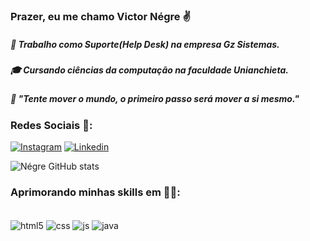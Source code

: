 
### Prazer, eu me chamo Victor Négre ✌️

##### 🏢 Trabalho como Suporte(Help Desk) na empresa Gz Sistemas.<br/>
##### 🎓 Cursando ciências da computação na faculdade Unianchieta.<br/>
##### 🧠 "Tente mover o mundo, o primeiro passo será mover a si mesmo."

### Redes Sociais 📱:  

[![Instagram](https://img.shields.io/badge/Instagram-E4405F?style=for-the-badge&logo=instagram&logoColor=white)](https://www.instagram.com/negre_victor)
[![Linkedin](https://img.shields.io/badge/LinkedIn-0077B5?style=for-the-badge&logo=linkedin&logoColor=white)](https://www.linkedin.com/in/victor-de-ara%C3%BAjo-n%C3%A9gre-6111b9234/)

![Négre GitHub stats](https://github-readme-stats.vercel.app/api?username=devnegre&show_icons=true&theme=tokyonight)

### Aprimorando minhas skills em 👨‍💻:

<div style="display: inline_block"><br/>
	<img align="center" alt="html5" src="https://img.shields.io/badge/HTML5-E34F26?style=for-the-badge&logo=html5&logoColor=white"/>
	<img align="center" alt="css" src="https://img.shields.io/badge/CSS3-1572B6?style=for-the-badge&logo=css3&logoColor=white"/>
	<img align="center" alt="js" src="https://img.shields.io/badge/JavaScript-F7DF1E?style=for-the-badge&logo=javascript&logoColor=black"/>
	<img align="center" alt="java" src="https://img.shields.io/badge/Java-ED8B00?style=for-the-badge&logo=java&logoColor=white"/>
</div>
